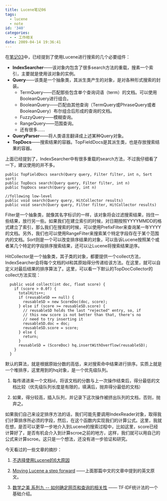 ```yaml
---
title: Lucene笔记06
tags:
  - lucene
  - note
id: '340'
categories:
  - - 工作相关
date: 2009-04-14 19:36:41
---
```



<!-- more -->
在[笔记03](http://sexywp.com/lucene-note-03.htm "Lucene Note 03")中，已经提到了使用Lucene进行搜索的几个必要组件：

*   **IndexSearcher**——该对象内包含了很多search方法的重载，搜素一个索引，主要就是使用该对象的实例。
*   **Query**——该类是一个抽象类，其派生类产生的对象，是对各种形式搜索的封装。
    *   TermQuery——匹配那些包含单个查询词语（term）的文档。可以使用BooleanQuery进行组合。
    *   BooleanQuery——匹配由其他查询（TermQuery或PhraseQuery或者BooleanQuery）布尔组合后形成的查询的文档。
    *   FuzzyQuery——模糊查询。
    *   RangeQuery——范围查询。
    *   还有很多……
*   **QueryParser**——将人类语言翻译成上述某种Query对象。
*   **TopDocs**——搜索结果的容器。TopFieldDocs是其派生类，也是存放搜索结果的容器。

上面已经提到了，IndexSearcher中有很多重载的search方法，不过我仔细看了一下，建议使用的并不多。

```null
public TopFieldDocs search(Query query, Filter filter, int n, Sort sort)
public TopDocs search(Query query, Filter filter, int n)
public TopDocs search(Query query, int n)

//following low-level
public void search(Query query, HitCollector results)
public void search(Query query, Filter filter, HitCollector results)
```

Filter是一个抽象类，就像其名字标识的一样，该对象将会过滤搜索结果，挡住一些结果，放行另一些。如果我们在建立索引的时候，对日期按照YYYYMMDD的格式建立了索引，那么我们在搜索的时候，可以使用PrefixFilter来查询某一年YYYY的文档。另外，我们也可以使用RangeFilter来搜索某个特定字段存在于某个范围内的文档。Sort则是一个可以改变排序结果的对象，可以告诉Lucene按照某个或者某几个特定的字段排序搜索结果，还可以让Lucene将搜索结果逆序。

HitCollector是一个抽象类，其子类的对象，都要提供一个collect方法，IndexSearcher会将每个文档的id和其原始得分传递给该方法。在这里，就可以自定义对最后结果的排序算法了。这里，可以看一下默认的TopDocCollector的collect方法实现：

```null
  public void collect(int doc, float score) {
    if (score > 0.0f) {
      totalHits++;
      if (reusableSD == null) {
        reusableSD = new ScoreDoc(doc, score);
      } else if (score >= reusableSD.score) {
        // reusableSD holds the last "rejected" entry, so, if
        // this new score is not better than that, there's no
        // need to try inserting it
        reusableSD.doc = doc;
        reusableSD.score = score;
      } else {
        return;
      }
      reusableSD = (ScoreDoc) hq.insertWithOverflow(reusableSD);
    }
  }
```

默认的算法，就是根据原始分数的高低，来对搜索命中结果进行排序。实质上就是一个堆排序，这里用到的hq对象，是一个优先级队列。

1.  每传递进来一个文档id，将该文档的分数与上一次操作结束后，得分最低的文档比较（优先级队列长度是有限的，填满后，抛弃得分最低的文档）

2.  如果，得分较高，插入队列，并记录下这次操作被挤出队列的文档，否则，抛弃之。

如果我们自己来设定排序方法的话，我们可能先要调用IndexReader对象，取得我们计算排序所必须的字段，然后，在这个函数内实现我们的计算公式。这里，我就在想，是否可以更早一步地介入到Lucene的搜索过程中，比如这里，score已经计算好了，是否有机会介入到计算scroe之前的地方，这样，我们就可以用自己的公式来计算scroe。这只是一个想法，还没有进一步验证和研究。

今天看过的一些文章的摘抄：

1.  [不选择使用Lucene的6大原因](http://blog.csdn.net/accesine960/archive/2008/03/22/2207462.aspx "不选择使用Lucene的6大原因")

2.  [Moving Lucene a step forward](http://www.jroller.com/melix/entry/why_lucene_isn_t_that "Why Lucene isn't that good?") ——上面那篇中文的文章中提到的英文原文。

3.  [数学之美 系列九 -- 如何确定网页和查询的相关性](http://www.googlechinablog.com/2006/06/blog-post_27.html "The introduction of TFIDF") —— TF·IDF统计法的一个基础介绍。